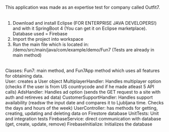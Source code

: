 This application was made as an expertise test for company called Outfit7.

######
1. Download and install Eclipse (FOR ENTERPRISE JAVA DEVELOPERS!) and with it SpringBoot 4 (You can get it on Eclipse marketplace).
Database used = Firebase
2. Import the project into workspace
3. Run the main file which is located in: /demo/src/main/java/com/example/demo/Fun7         (Tests are already in main method)
######
Classes:
Fun7: main method, and Fun7App method which uses all features for obtaining data.<br/>
User: creates a User object
MultiplayerHandler: Handles multiplayer option (checks if the user is from US countrycode and if he made atleast 5 API calls)
AdsHandler: Handles ad option (sends the GET request to a site with auth and retireves ad data)
CustomerSupportHandler: Handles support availability (readsw the input date and compares it to Ljubljana time. Checks the days and hours of the week)
UserController: has methods for getting, creating, updating and deleting data on Firestore database
UnitTests: Unit and integration tests
FirebaseService: direct communication with database (get, create, update, remove)
FirebaseInitialize: Initializes the database








